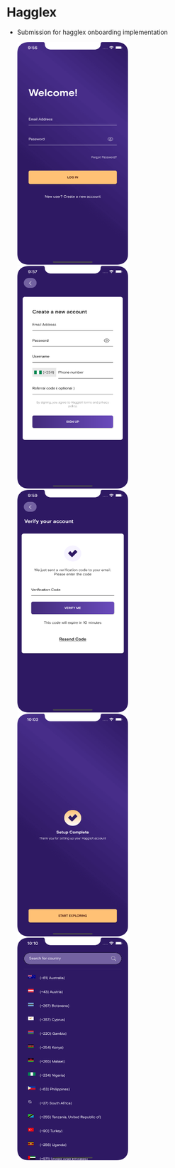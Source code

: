 # Hagglex

- Submission for hagglex onboarding implementation

  <img src="/screenshots/1.png" width="250" height="500">
  <br/>
  <img src="/screenshots/2.png" width="250" height="500">
  <br/>
  <img src="/screenshots/3.png" width="250" height="500">
  <br/>
  <img src="/screenshots/4.png" width="250" height="500">
  <br/>
  <img src="/screenshots/5.png" width="250" height="500">
